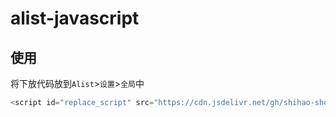 # alist-javascript

## 使用
将下放代码放到`Alist`>`设置`>`全局`中
```js
<script id="replace_script" src="https://cdn.jsdelivr.net/gh/shihao-shen/alist-javascript@1.2/src_replace.js?static_path={static}"  type="text/javaScript"></script>
```
